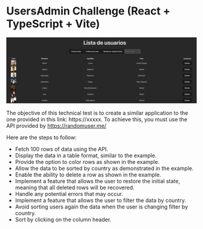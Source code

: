 # UsersAdmin Challenge (React + TypeScript + Vite)

![Alt text](./public/example.png?raw=true "Example")

The objective of this technical test is to create a similar application to the one provided in this link: https://xxxxx. To achieve this, you must use the API provided by https://randomuser.me/

Here are the steps to follow:

- Fetch 100 rows of data using the API.
- Display the data in a table format, similar to the example.
- Provide the option to color rows as shown in the example.
- Allow the data to be sorted by country as demonstrated in the example.
- Enable the ability to delete a row as shown in the example.
- Implement a feature that allows the user to restore the initial state, meaning that all deleted rows will be recovered.
- Handle any potential errors that may occur.
- Implement a feature that allows the user to filter the data by country.
- Avoid sorting users again the data when the user is changing filter by country.
- Sort by clicking on the column header.